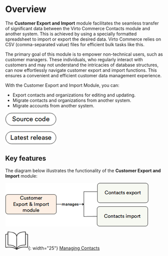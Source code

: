 # Overview

The **Customer Export and Import** module facilitates the seamless transfer of significant data between the Virto Commerce Contacts module and another system. This is achieved by using a specially formatted spreadsheet to import or export the desired data. Virto Commerce relies on CSV (comma-separated value) files for efficient bulk tasks like this.

The primary goal of this module is to empower non-technical users, such as customer managers. These individuals, who regularly interact with customers and may not understand the intricacies of database structures, can now effortlessly navigate customer export and import functions. This ensures a convenient and efficient customer data management experience.

With the Customer Export and Import Module, you can:

* Export contacts and organizations for editing and updating.
* Migrate contacts and organizations from another system.
* Migrate accounts from another system.

[![Source code](media/source_code.png)](https://github.com/VirtoCommerce/vc-module-customer-export-import)

[![Download](media/latest_release.png)](https://github.com/VirtoCommerce/vc-module-customer-export-import/releases)

## Key features

The diagram below illustrates the functionality of the **Customer Export and Import** module:

![Key entities](media/key-entities.png)

![Readmore](media/readmore.png){: width="25"} [Managing Contacts](../contacts/managing-contacts.md)